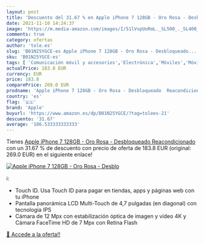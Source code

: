 ```yaml
---
layout: post
title: 'Descuento del 31.67 % en Apple iPhone 7 128GB - Oro Rosa - Desblo'
date: 2021-11-10 14:24:37
image: 'https://m.media-amazon.com/images/I/51lVvpUoRmL._SL500_._SL400_.jpg'
comments: true
category: ofertas
author: 'tole.es'
slug: 'B01N25YGCE-es Apple iPhone 7 128GB - Oro Rosa - Desbloqueado...'
sku: 'B01N25YGCE-es'
tags: [ 'Comunicación móvil y accesorios','Electrónica','Móviles','Móviles y smartphones libres','apple','iphone', ]
actualPrice: 183.8 EUR
currency: EUR
price: 183.8
comparePrice: 269.0 EUR
prodname: 'Apple iPhone 7 128GB - Oro Rosa - Desbloqueado  Reacondicionado '
country: 'es'
flag: '🇪🇸'
brand: 'Apple'
buyurl: 'https://www.amazon.es/dp/B01N25YGCE/?tag=tolees-21'
descuento: '31.67'
average: '186.533333333333'
---
```


Tienes [Apple iPhone 7 128GB - Oro Rosa - Desbloqueado  Reacondicionado ](https://www.amazon.es/dp/B01N25YGCE/?tag=tolees-21) con un 31.67 % de descuento con precio de oferta de 183.8 EUR (original: 269.0 EUR) en el siguiente enlace!

[![Apple iPhone 7 128GB - Oro Rosa - Desblo](https://m.media-amazon.com/images/I/51lVvpUoRmL._SL500_._SL400_.jpg)](https://www.amazon.es/dp/B01N25YGCE/?tag=tolees-21)

ℹ️:

- Touch ID. Usa Touch ID para pagar en tiendas, apps y páginas web con tu iPhone
- Pantalla panorámica LCD Multi-Touch de 4,7 pulgadas (en diagonal) con tecnología IPS
- Cámara de 12 Mpx con estabilización óptica de imagen y vídeo 4K y Cámara FaceTime HD de 7 Mpx con Retina Flash

[🛒 Accede a la oferta!!](https://www.amazon.es/dp/B01N25YGCE/?tag=tolees-21)
